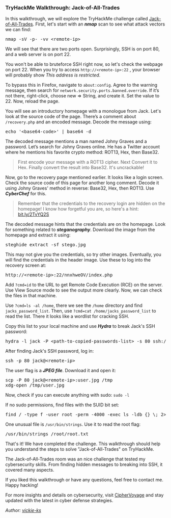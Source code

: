 ### TryHackMe Walkthrough: Jack-of-All-Trades

<div id="copyUrl"></div>

In this walkthrough, we will explore the TryHackMe challenge called [Jack-of-All-Trades](https://tryhackme.com/r/room/jackofalltrades). First, let's start with an ***nmap*** scan to see what attack vectors we can find:

<pre class="bg-body-tertiary border p-2 shadow-sm">nmap -sV -p- -vv &lt;remote-ip&gt;</pre>

We will see that there are two ports open. Surprisingly, SSH is on port 80, and a web server is on port 22. 

You won't be able to bruteforce SSH right now, so let's check the webpage on port 22. When you try to access  `http://<remote-ip>:22` , your browser will probably show *This address is restricted*.

To bypass this in Firefox, navigate to `about:config`. Agree to the warning message, then search for `network.security.ports.banned.override`. If it’s not there, right-click, choose new => String, and create it. Set the value to 22. Now, reload the page.

You will see an introductory homepage with a monologue from Jack. Let's look at the source code of the page. There’s a comment about `/recovery.php` and an encoded message. Decode the message using:

<pre class="bg-body-tertiary border p-2 shadow-sm">echo '&lt;base64-code&gt;' | base64 -d</pre>

The decoded message mentions a man named Johny Graves and a password. Let’s search for Johny Graves online. He has a Twitter account where he mentions his favorite crypto method: ROT13, Hex, then Base32.

> First encode your message with a ROT13 cipher. Next Convert it to Hex. Finally convert the result into Base32. It's uncrackable!

Now, go to the recovery page mentioned earlier. It looks like a login screen. Check the source code of this page for another long comment. Decode it using Johny Graves' method in reverse: Base32, Hex, then ROT13. Use ***CyberChef*** for this.

> Remember that the credentials to the recovery login are hidden on the homepage! I know how forgetful you are, so here's a hint: [bit.ly/2TvYQ2S](bit.ly/2TvYQ2S)

The decoded message hints that the credentials are on the homepage. Look for something related to ***steganography***. Download the image from the homepage and extract it using:

<pre class="bg-body-tertiary border p-2 shadow-sm">steghide extract -sf stego.jpg</pre>

This may not give you the credentials, so try other images. Eventually, you will find the credentials in the header image. Use these to log into the recovery screen at:

<pre class="bg-body-tertiary border p-2 shadow-sm">http://&lt;remote-ip&gt;:22/nnxhweOV/index.php</pre>

Add `?cmd=id` to the URL to get Remote Code Execution (RCE) on the server. Use View Source mode to see the output more clearly. Now, we can check the files in that machine.

Use `?cmd=ls -al /home`, there we see the `/home` directory and find `jacks_password_list`. Then, use `?cmd=cat /home/jacks_password_list` to read the list. There it looks like a wordlist for cracking SSH.

Copy this list to your local machine and use ***Hydra*** to break Jack's SSH password:

<pre class="bg-body-tertiary border p-2 shadow-sm">hydra -l jack -P &lt;path-to-copied-passwords-list&gt; -s 80 ssh://&lt;remote-ip&gt;</pre>

After finding Jack's SSH password, log in:

<pre class="bg-body-tertiary border p-2 shadow-sm">ssh -p 80 jack@&lt;remote-ip&gt;</pre>

The user flag is a ***JPEG file***. Download it and open it:

<pre class="bg-body-tertiary border p-2 shadow-sm">
scp -P 80 jack@&lt;remote-ip&gt;:user.jpg /tmp
xdg-open /tmp/user.jpg
</pre>

Now, check if you can execute anything with sudo: `sudo -l`

If no sudo permissions, find files with the SUID bit set:

<pre class="bg-body-tertiary border p-2 shadow-sm">find / -type f -user root -perm -4000 -exec ls -ldb {} \; 2>>/dev/null</pre>

One unusual file is `/usr/bin/strings`. Use it to read the root flag:

<pre class="bg-body-tertiary border p-2 shadow-sm">/usr/bin/strings /root/root.txt</pre>

That's it! We have completed the challenge. This walkthrough should help you understand the steps to solve "Jack-of-All-Trades" on TryHackMe.

The Jack-of-All-Trades room was an nice challenge that tested my cybersecurity skills. From finding hidden messages to breaking into SSH, it covered many aspects.

If you liked this walkthrough or have any questions, feel free to contact me. Happy hacking!

For more insights and details on cybersecurity, visit [CipherVoyage](https://vickie-ks.github.io/CipherVoyage/) and stay updated with the latest in cyber defense strategies.

_Author: <a href="https://github.com/vickie-ks" target="_blank">vickie-ks</a>_